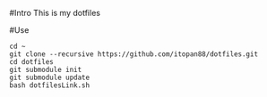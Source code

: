 #Intro
This is my dotfiles

#Use
```bash:bash
cd ~
git clone --recursive https://github.com/itopan88/dotfiles.git
cd dotfiles
git submodule init
git submodule update
bash dotfilesLink.sh
```

